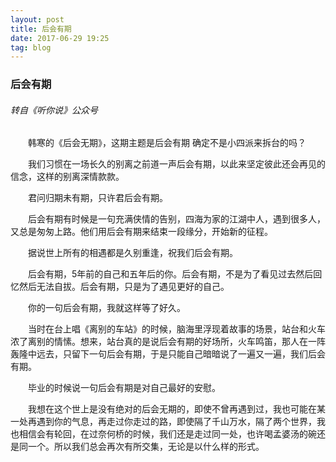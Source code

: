 ```yaml
---
layout: post
title: 后会有期
date: 2017-06-29 19:25
tag: blog
---
```


### 后会有期

###### 转自《听你说》公众号

　　韩寒的《后会无期》，这期主题是后会有期 确定不是小四派来拆台的吗？

　　我们习惯在一场长久的别离之前道一声后会有期，以此来坚定彼此还会再见的信念，这样的别离深情款款。

　　君问归期未有期，只许君后会有期。

　　后会有期有时候是一句充满侠情的告别，四海为家的江湖中人，遇到很多人，又总是匆匆上路。他们用后会有期来结束一段缘分，开始新的征程。

　　据说世上所有的相遇都是久别重逢，祝我们后会有期。

　　后会有期，5年前的自己和五年后的你。后会有期，不是为了看见过去然后回忆然后无法自拔。后会有期，只是为了遇见更好的自己。

　　你的一句后会有期，我就这样等了好久。

　　当时在台上唱《离别的车站》的时候，脑海里浮现着故事的场景，站台和火车浓了离别的情愫。想来，站台真的是说后会有期的好场所，火车鸣笛，那人在一阵轰隆中远去，只留下一句后会有期，于是只能自己暗暗说了一遍又一遍，我们后会有期。

　　毕业的时候说一句后会有期是对自己最好的安慰。

　　我想在这个世上是没有绝对的后会无期的，即使不曾再遇到过，我也可能在某一处再遇到你的气息，再走过你走过的路，即使隔了千山万水，隔了两个世界，我也相信会有轮回，在过奈何桥的时候，我们还是走过同一处，也许喝孟婆汤的碗还是同一个。所以我们总会再次有所交集，无论是以什么样的形式。

　

